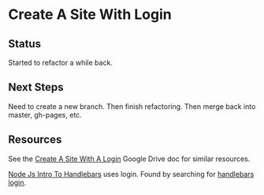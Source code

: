 # Create A Site With Login

## Status
Started to refactor a while back.

## Next Steps
Need to create a new branch. 
Then finish refactoring.
Then merge back into master, gh-pages, etc.

## Resources
See the [Create A Site With A Login](https://docs.google.com/document/d/1uA8SXBV65Ucnd79o73PhAvOfTnEMu8eh16dBXjTcCMs/edit#heading=h.s7xorw98gugk) Google Drive doc for similar resources.

[Node Js Intro To Handlebars](https://learn.co/lessons/node-js-intro-to-handlebars) uses login. Found by searching for [handlebars login](https://www.google.com/search?q=handlebars+login&oq=handlebars+login&aqs=chrome..69i57j69i60l2.2905j0j4&sourceid=chrome&ie=UTF-8).